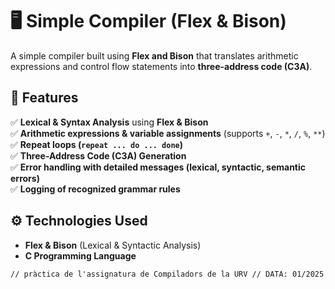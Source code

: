 # 🖥️ Simple Compiler (Flex & Bison)  
A simple compiler built using **Flex and Bison** that translates arithmetic expressions and control flow statements into **three-address code (C3A)**.

## 📌 Features  
✅ **Lexical & Syntax Analysis** using **Flex & Bison**  
✅ **Arithmetic expressions & variable assignments** (supports `+`, `-`, `*`, `/`, `%`, `**`)  
✅ **Repeat loops (`repeat ... do ... done`)**  
✅ **Three-Address Code (C3A) Generation**  
✅ **Error handling with detailed messages (lexical, syntactic, semantic errors)**  
✅ **Logging of recognized grammar rules**  

## ⚙️ Technologies Used  
- **Flex & Bison** (Lexical & Syntactic Analysis)  
- **C Programming Language**  

`// pràctica de l'assignatura de Compiladors de la URV
// DATA: 01/2025`
